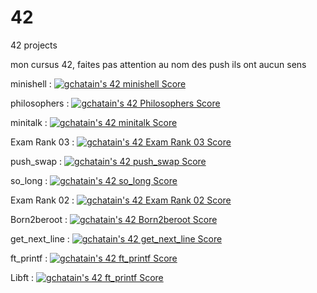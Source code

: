 # 42
42 projects

mon cursus 42, faites pas attention au nom des push ils ont aucun sens

minishell : [![gchatain's 42 minishell Score](https://badge42.vercel.app/api/v2/cl1m9hm0v001609mje7es9b7y/project/2562937)](https://github.com/JaeSeoKim/badge42)

philosophers : [![gchatain's 42 Philosophers Score](https://badge42.vercel.app/api/v2/cl1m9hm0v001609mje7es9b7y/project/2521171)](https://github.com/JaeSeoKim/badge42)

minitalk : [![gchatain's 42 minitalk Score](https://badge42.vercel.app/api/v2/cl1m9hm0v001609mje7es9b7y/project/2490568)](https://github.com/JaeSeoKim/badge42)

Exam Rank 03 : [![gchatain's 42 Exam Rank 03 Score](https://badge42.vercel.app/api/v2/cl1m9hm0v001609mje7es9b7y/project/2523641)](https://github.com/JaeSeoKim/badge42)

push_swap : [![gchatain's 42 push_swap Score](https://badge42.vercel.app/api/v2/cl1m9hm0v001609mje7es9b7y/project/2443386)](https://github.com/JaeSeoKim/badge42)

so_long : [![gchatain's 42 so_long Score](https://badge42.vercel.app/api/v2/cl1m9hm0v001609mje7es9b7y/project/2453925)](https://github.com/JaeSeoKim/badge42)

Exam Rank 02 : [![gchatain's 42 Exam Rank 02 Score](https://badge42.vercel.app/api/v2/cl1m9hm0v001609mje7es9b7y/project/2450564)](https://github.com/JaeSeoKim/badge42)

Born2beroot : [![gchatain's 42 Born2beroot Score](https://badge42.vercel.app/api/v2/cl1m9hm0v001609mje7es9b7y/project/2428688)](https://github.com/JaeSeoKim/badge42)

get_next_line : [![gchatain's 42 get_next_line Score](https://badge42.vercel.app/api/v2/cl1m9hm0v001609mje7es9b7y/project/2413780)](https://github.com/JaeSeoKim/badge42)

ft_printf : [![gchatain's 42 ft_printf Score](https://badge42.vercel.app/api/v2/cl1m9hm0v001609mje7es9b7y/project/2405786)](https://github.com/JaeSeoKim/badge42)

Libft : [![gchatain's 42 ft_printf Score](https://badge42.vercel.app/api/v2/cl1m9hm0v001609mje7es9b7y/project/2405786)](https://github.com/JaeSeoKim/badge42)


